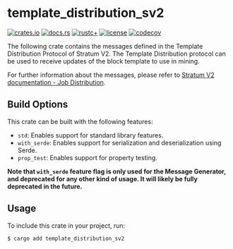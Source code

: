 # template_distribution_sv2

[![crates.io](https://img.shields.io/crates/v/template_distribution_sv2.svg)](https://crates.io/crates/template_distribution_sv2)
[![docs.rs](https://docs.rs/template_distribution_sv2/badge.svg)](https://docs.rs/template_distribution_sv2)
[![rustc+](https://img.shields.io/badge/rustc-1.75.0%2B-lightgrey.svg)](https://blog.rust-lang.org/2023/12/28/Rust-1.75.0.html)
[![license](https://img.shields.io/badge/license-MIT%2FApache--2.0-blue.svg)](https://github.com/stratum-mining/stratum/blob/main/LICENSE.md)
[![codecov](https://codecov.io/gh/stratum-mining/stratum/branch/main/graph/badge.svg)](https://app.codecov.io/gh/stratum-mining/stratum/tree/main/protocols%2Fv2%2Ftemplate_distribution_sv2)

The following crate contains the messages defined in the Template Distribution Protocol of
Stratum V2.  The Template Distribution protocol can be used to receive updates of the block
template to use in mining.

For further information about the messages, please refer to [Stratum V2 documentation - Job Distribution](https://stratumprotocol.org/specification/07-Template-Distribution-Protocol/).

## Build Options

This crate can be built with the following features:
- `std`: Enables support for standard library features.
- `with_serde`: Enables support for serialization and deserialization using Serde.
- `prop_test`: Enables support for property testing.

**Note that `with_serde` feature flag is only used for the Message Generator, and deprecated for any
other kind of usage. It will likely be fully deprecated in the future.**

## Usage

To include this crate in your project, run:

```bash
$ cargo add template_distribution_sv2
```
